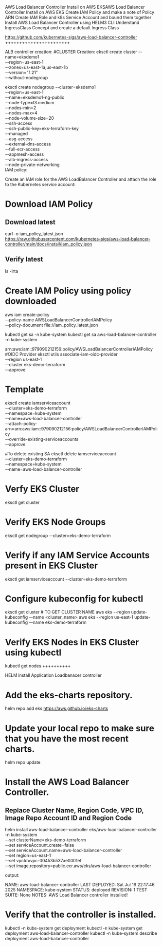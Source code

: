 AWS Load Balancer Controller Install on AWS EKSAWS Load Balancer Controller Install on AWS EKS
Create IAM Policy and make a note of Policy ARN
Create IAM Role and k8s Service Account and bound them together
Install AWS Load Balancer Controller using HELM3 CLI
Understand IngressClass Concept and create a default Ingress Class

https://github.com/kubernetes-sigs/aws-load-balancer-controller
+++++++++++++++++++++++

ALB controller creation:
#CLUSTER Creation:
eksctl create cluster --name=eksdemo1 \
                      --region=us-east-1 \
                      --zones=us-east-1a,us-east-1b \
                      --version="1.21" \
                      --without-nodegroup 

eksctl create nodegroup --cluster=eksdemo1 \
                        --region=us-east-1 \
                        --name=eksdemo1-ng-public \
                        --node-type=t3.medium \
                        --nodes-min=2 \
                        --nodes-max=4 \
                        --node-volume-size=20 \
                        --ssh-access \
                        --ssh-public-key=eks-terraform-key \
                        --managed \
                        --asg-access \
                        --external-dns-access \
                        --full-ecr-access \
                        --appmesh-access \
                        --alb-ingress-access \
                        --node-private-networking       
IAM policy:

Create an IAM role for the AWS LoadBalancer Controller and attach the role to the Kubernetes service account:

# Download IAM Policy
## Download latest
curl -o iam_policy_latest.json https://raw.githubusercontent.com/kubernetes-sigs/aws-load-balancer-controller/main/docs/install/iam_policy.json
## Verify latest
ls -lrta 

# Create IAM Policy using policy downloaded 
aws iam create-policy \
    --policy-name AWSLoadBalancerControllerIAMPolicy \
    --policy-document file://iam_policy_latest.json

kubectl get sa -n kube-system
kubectl get sa aws-load-balancer-controller -n kube-system

arn:aws:iam::979090212156:policy/AWSLoadBalancerControllerIAMPolicy
#OIDC Provider
eksctl utils associate-iam-oidc-provider \
    --region us-east-1 \
    --cluster eks-demo-terraform \
    --approve

# Template
eksctl create iamserviceaccount \
  --cluster=eks-demo-terraform \
  --namespace=kube-system \
  --name=aws-load-balancer-controller \
  --attach-policy-arn=arn:aws:iam::979090212156:policy/AWSLoadBalancerControllerIAMPolicy \
  --override-existing-serviceaccounts \
  --approve

#To delete existing SA
eksctl delete iamserviceaccount \
  --cluster=eks-demo-terraform \
  --namespace=kube-system \
  --name=aws-load-balancer-controller
  
  # Verfy EKS Cluster
eksctl get cluster

# Verify EKS Node Groups
eksctl get nodegroup --cluster=eks-demo-terraform

# Verify if any IAM Service Accounts present in EKS Cluster
eksctl get iamserviceaccount --cluster=eks-demo-terraform

# Configure kubeconfig for kubectl
eksctl get cluster # TO GET CLUSTER NAME
aws eks --region <region-code> update-kubeconfig --name <cluster_name>
aws eks --region us-east-1 update-kubeconfig --name eks-demo-terraform

# Verify EKS Nodes in EKS Cluster using kubectl
kubectl get nodes
  ++++++++++
  
HELM install Application Loadbanacer controller

# Add the eks-charts repository.
helm repo add eks https://aws.github.io/eks-charts

# Update your local repo to make sure that you have the most recent charts.
helm repo update

# Install the AWS Load Balancer Controller.

## Replace Cluster Name, Region Code, VPC ID, Image Repo Account ID and Region Code  
helm install aws-load-balancer-controller eks/aws-load-balancer-controller \
  -n kube-system \
  --set clusterName=eks-demo-terraform \
  --set serviceAccount.create=false \
  --set serviceAccount.name=aws-load-balancer-controller \
  --set region=us-east-1 \
  --set vpcId=vpc-00453b537ae0001ef \
  --set image.repository=public.ecr.aws/eks/aws-load-balancer-controller
  
output:


NAME: aws-load-balancer-controller
LAST DEPLOYED: Sat Jul 19 22:17:46 2025
NAMESPACE: kube-system
STATUS: deployed
REVISION: 1
TEST SUITE: None
NOTES:
AWS Load Balancer controller installed!

# Verify that the controller is installed.
kubectl -n kube-system get deployment 
kubectl -n kube-system get deployment aws-load-balancer-controller
kubectl -n kube-system describe deployment aws-load-balancer-controller